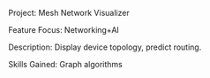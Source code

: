 Project: Mesh Network Visualizer 

Feature Focus: Networking+AI 

Description: Display device topology, predict routing. 

Skills Gained: Graph algorithms 